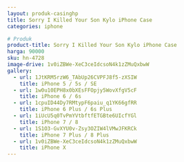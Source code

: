 ```yaml
---
layout: produk-casinghp
title: Sorry I Killed Your Son Kylo iPhone Case
categories: iphone

# Produk
product-title: Sorry I Killed Your Son Kylo iPhone Case
harga: 90000
sku: hn-4728
image-drive: 1v0iZBWe-XeC3ceIdcsoN4k1zZMuQxbwW
gallery:
  - url: 1JtKRM5rzW6_TAbUp26CVPFJ8f5-zXSIW
    title: iPhone 5 / 5s / SE
  - url: 1w0u10EPH8x0bXEsFFOpjy5WovXfgV5cF
    title: iPhone 6 / 6s
  - url: 1cpuID44Dy7RMtypF6paiu_q1YK66gfRR
    title: iPhone 6 Plus / 6s Plus
  - url: 1iUcU5q0TvPmYVtbftfETGBte6UIcfYGl
    title: iPhone 7 / 8
  - url: 1S1O3-GvXYU0v-Zsy3OZIW4lVMwJFKRCk
    title: iPhone 7 Plus / 8 Plus
  - url: 1v0iZBWe-XeC3ceIdcsoN4k1zZMuQxbwW
    title: iPhone X
---
```


